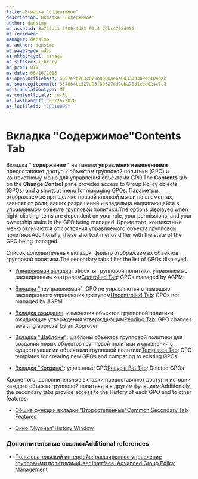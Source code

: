 ```yaml
---
title: Вкладка "Содержимое"
description: Вкладка "Содержимое"
author: dansimp
ms.assetid: 8a756bc1-3900-4d83-93c4-7ebc4705d956
ms.reviewer: ''
manager: dansimp
ms.author: dansimp
ms.pagetype: mdop
ms.mktglfcycl: manage
ms.sitesec: library
ms.prod: w10
ms.date: 06/16/2016
ms.openlocfilehash: 6357e9b763c629b0508ae6a8d3313309421045ab
ms.sourcegitcommit: 354664bc527d93f80687cd2eba70d1eea024c7c3
ms.translationtype: MT
ms.contentlocale: ru-RU
ms.lasthandoff: 06/26/2020
ms.locfileid: "10818899"
---
```

# <span data-ttu-id="4a57b-103">Вкладка "Содержимое"</span><span class="sxs-lookup"><span data-stu-id="4a57b-103">Contents Tab</span></span>


<span data-ttu-id="4a57b-104">Вкладка " **содержание** " на панели **управления изменениями** предоставляет доступ к объектам групповой политики (GPO) и контекстному меню для управления объектами GPO.</span><span class="sxs-lookup"><span data-stu-id="4a57b-104">The **Contents** tab on the **Change Control** pane provides access to Group Policy objects (GPOs) and a shortcut menu for managing GPOs.</span></span> <span data-ttu-id="4a57b-105">Параметры, отображаемые при щелчке правой кнопкой мыши на элементах, зависят от роли, ваших разрешений и владельца надвигающейся в управляемом объекте групповой политики.</span><span class="sxs-lookup"><span data-stu-id="4a57b-105">The options displayed when right-clicking items are dependent on your role, your permissions, and your ownership stake in the GPO being managed.</span></span> <span data-ttu-id="4a57b-106">Кроме того, контекстные меню отличаются от состояния управляемого объекта групповой политики.</span><span class="sxs-lookup"><span data-stu-id="4a57b-106">Additionally, these shortcut menus differ with the state of the GPO being managed.</span></span>

<span data-ttu-id="4a57b-107">Список дополнительных вкладок. фильтр отображаемых объектов групповой политики.</span><span class="sxs-lookup"><span data-stu-id="4a57b-107">The secondary tabs filter the list of GPOs displayed.</span></span>

-   <span data-ttu-id="4a57b-108">[Управляемая вкладка](controlled-tab.md): объекты групповой политики, управляемые расширенным контролем</span><span class="sxs-lookup"><span data-stu-id="4a57b-108">[Controlled Tab](controlled-tab.md): GPOs managed by AGPM</span></span>

-   <span data-ttu-id="4a57b-109">[Вкладка "](uncontrolled-tab.md)неуправляемая": GPO не управляются с помощью расширенного управления доступом</span><span class="sxs-lookup"><span data-stu-id="4a57b-109">[Uncontrolled Tab](uncontrolled-tab.md): GPOs not managed by AGPM</span></span>

-   <span data-ttu-id="4a57b-110">[Вкладка ожидание](pending-tab.md): изменения объектов групповой политики, ожидающие утверждения утверждающим</span><span class="sxs-lookup"><span data-stu-id="4a57b-110">[Pending Tab](pending-tab.md): GPO changes awaiting approval by an Approver</span></span>

-   <span data-ttu-id="4a57b-111">[Вкладка "Шаблоны"](templates-tab.md): шаблоны объектов групповой политики для создания новых объектов групповой политики и сравнения с существующими объектами групповой политики</span><span class="sxs-lookup"><span data-stu-id="4a57b-111">[Templates Tab](templates-tab.md): GPO templates for creating new GPOs and comparing to existing GPOs</span></span>

-   <span data-ttu-id="4a57b-112">[Вкладка "Корзина"](recycle-bin-tab.md): удаленные GPO</span><span class="sxs-lookup"><span data-stu-id="4a57b-112">[Recycle Bin Tab](recycle-bin-tab.md): Deleted GPOs</span></span>

<span data-ttu-id="4a57b-113">Кроме того, дополнительные вкладки предоставляют доступ к истории каждого объекта групповой политики и к другим функциям:</span><span class="sxs-lookup"><span data-stu-id="4a57b-113">Additionally, the secondary tabs provide access to the History of each GPO and to other features:</span></span>

-   [<span data-ttu-id="4a57b-114">Общие функции вкладки "Второстепенные"</span><span class="sxs-lookup"><span data-stu-id="4a57b-114">Common Secondary Tab Features</span></span>](common-secondary-tab-features.md)

-   [<span data-ttu-id="4a57b-115">Окно "Журнал"</span><span class="sxs-lookup"><span data-stu-id="4a57b-115">History Window</span></span>](history-window.md)

### <span data-ttu-id="4a57b-116">Дополнительные ссылки</span><span class="sxs-lookup"><span data-stu-id="4a57b-116">Additional references</span></span>

-   [<span data-ttu-id="4a57b-117">Пользовательский интерфейс: расширенное управление групповыми политиками</span><span class="sxs-lookup"><span data-stu-id="4a57b-117">User Interface: Advanced Group Policy Management</span></span>](user-interface-advanced-group-policy-management.md)

 

 





